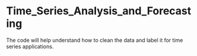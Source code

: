 # Time_Series_Analysis_and_Forecasting
The code will help understand how to clean the data and label it for time series applications.
